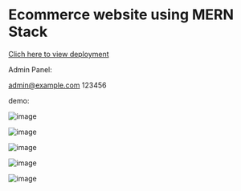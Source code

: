 # Ecommerce website using MERN Stack

<a href="https://harvestsolutions-shop.herokuapp.com/">Clich here to view deployment</a>

Admin Panel:

admin@example.com
123456

demo: 

![image](https://github.com/user-attachments/assets/f9fbac15-a580-4043-a521-10c62ce66032)

![image](https://github.com/user-attachments/assets/2150283c-8b72-4646-aa1a-22916e448173)

![image](https://github.com/user-attachments/assets/0c2c42a0-fb1e-43be-9a22-882a02c20a6d)

![image](https://github.com/user-attachments/assets/1209240d-b5b5-4c24-84c8-3420da91dd5d)

![image](https://github.com/user-attachments/assets/3efbdb5a-5d0e-4318-9050-31038cf8c09d)
